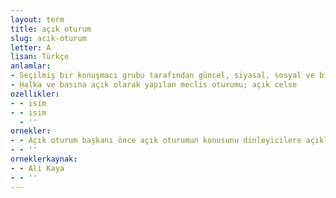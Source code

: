 ```yaml
---
layout: term
title: açık oturum
slug: acik-oturum
letter: A
lisan: Türkçe
anlamlar:
- Seçilmiş bir konuşmacı grubu tarafından güncel, siyasal, sosyal ve bilimsel konuların veya sorunların herkesin izleyebileceği bir biçimde açık olarak tartışıldığı toplantı; panel
- Halka ve basına açık olarak yapılan meclis oturumu; açık celse
ozellikler:
- - isim
- - isim
  - ''
ornekler:
- - Açık oturum başkanı önce açık oturumun konusunu dinleyicilere açıklar, açık oturumun nasıl bir yolla gerçekleştirileceğini belirtir, sonra da açık oturuma konuşmacı olarak katılanları tanıtır.
- - ''
orneklerkaynak:
- - Ali Kaya
- - ''
---
```

